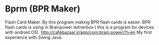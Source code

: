 Bprm (BPR Maker)
====

Flash Card Maker. 
By this program making BPR flash cards is easier. 
BPR flash cards is using in Brainpower leitnerbox ( this is a program for devices with android OS).
http://cafebazaar.ir/app/com.brain.power/?l=en
My first experience with Swing Java.
